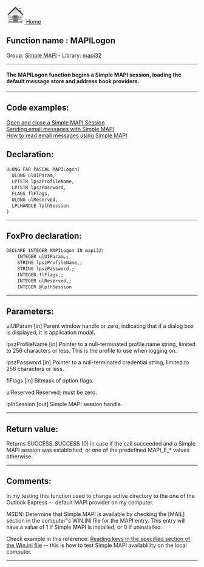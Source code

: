 [<img src="../../images/home.png"> Home ](https://github.com/VFPX/Win32API)  

## Function name : MAPILogon
Group: [Simple MAPI](../../functions_group.md#Simple_MAPI)  -  Library: [mapi32](../../../libraries.md#mapi32)  
***  


#### The MAPILogon function begins a Simple MAPI session, loading the default message store and address book providers.
***  


## Code examples:
[Open and close a Simple MAPI Session](../../samples/sample_190.md)  
[Sending email messages with Simple MAPI](../../samples/sample_193.md)  
[How to read email messages using Simple MAPI](../../samples/sample_270.md)  

## Declaration:
```foxpro  
ULONG FAR PASCAL MAPILogon(
  ULONG ulUIParam,
  LPTSTR lpszProfileName,
  LPTSTR lpszPassword,
  FLAGS flFlags,
  ULONG ulReserved,
  LPLHANDLE lplhSession
)  
```  
***  


## FoxPro declaration:
```foxpro  
DECLARE INTEGER MAPILogon IN mapi32;
	INTEGER ulUIParam,;
	STRING lpszProfileName,;
	STRING lpszPassword,;
	INTEGER flFlags,;
	INTEGER ulReserved,;
	INTEGER @lplhSession  
```  
***  


## Parameters:
ulUIParam 
[in] Parent window handle or zero, indicating that if a dialog box is displayed, it is application modal. 

lpszProfileName 
[in] Pointer to a null-terminated profile name string, limited to 256 characters or less. This is the profile to use when logging on. 

lpszPassword 
[in] Pointer to a null-terminated credential string, limited to 256 characters or less. 

flFlags 
[in] Bitmask of option flags. 

ulReserved 
Reserved; must be zero. 

lplhSession 
[out] Simple MAPI session handle.  
***  


## Return value:
Returns SUCCESS_SUCCESS (0) in case if the call succeeded and a Simple MAPI session was established; or one of the predefined MAPI_E_* values otherwise.  
***  


## Comments:
In my testing this function used to change active directory to the one of the Outlook Express -- default MAPI provider on my computer.  
  
MSDN: Determine that Simple MAPI is available by checking the [MAIL] section in the computer"s WIN.INI file for the MAPI entry. This entry will have a value of 1 if Simple MAPI is installed, or 0 if uninstalled.   
  
Check example in this reference: <a href="?example=136">Reading keys in the specified section of the Win.ini file</a> -- this is how to test Simple MAPI availabliilty on the local computer.  
  
***  

